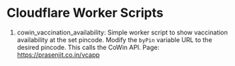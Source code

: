 # Cloudflare Worker Scripts

1. cowin_vaccination_availability: Simple worker script to show vaccination availability at the set pincode. Modify the `byPin` variable URL to the desired pincode. This calls the CoWin API.
Page: https://prasenjit.co.in/vcapp
